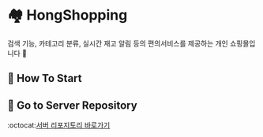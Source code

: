 # 🏘️ HongShopping
검색 기능, 카테고리 분류, 실시간 재고 알림 등의 편의서비스를 제공하는 개인 쇼핑몰입니다 👋  

## 🚀 How To Start

## 🚀 Go to Server Repository
:octocat:[서버 리포지토리 바로가기](https://github.com/jhmin99/HongShopping/tree/main)

